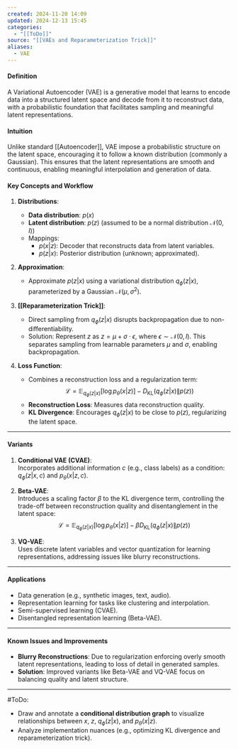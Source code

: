 ```yaml
---
created: 2024-11-20 14:09
updated: 2024-12-13 15:45
categories:
  - "[[ToDo]]"
source: "[[VAEs and Reparameterization Trick]]"
aliases:
  - VAE
---
```

#### **Definition**  
A Variational Autoencoder (VAE) is a generative model that learns to encode data into a structured latent space and decode from it to reconstruct data, with a probabilistic foundation that facilitates sampling and meaningful latent representations.  

#### **Intuition**  
Unlike standard [[Autoencoder]], VAE impose a probabilistic structure on the latent space, encouraging it to follow a known distribution (commonly a Gaussian). This ensures that the latent representations are smooth and continuous, enabling meaningful interpolation and generation of data.  

#### **Key Concepts and Workflow**  
1. **Distributions**:  
   - **Data distribution**: $p(x)$  
   - **Latent distribution**: $p(z)$ (assumed to be a normal distribution $\mathcal{N}(0, I)$)  
   - Mappings:  
     - $p(x|z)$: Decoder that reconstructs data from latent variables.  
     - $p(z|x)$: Posterior distribution (unknown; approximated).  

2. **Approximation**:  
   - Approximate $p(z|x)$ using a variational distribution $q_\phi(z|x)$, parameterized by a Gaussian $\mathcal{N}(\mu, \sigma^2)$.  

3. **[[Reparameterization Trick]]**:  
   - Direct sampling from $q_\phi(z|x)$ disrupts backpropagation due to non-differentiability.  
   - Solution: Represent $z$ as $z = \mu + \sigma \cdot \epsilon$, where $\epsilon \sim \mathcal{N}(0, I)$. This separates sampling from learnable parameters $\mu$ and $\sigma$, enabling backpropagation.  

4. **Loss Function**:  
   - Combines a reconstruction loss and a regularization term:  
   $$ 
   \mathcal{L} = \mathbb{E}_{q_\phi(z|x)}[\log p_\theta(x|z)] - D_{\text{KL}}(q_\phi(z|x) \| p(z)) 
   $$  
   - **Reconstruction Loss**: Measures data reconstruction quality.  
   - **KL Divergence**: Encourages $q_\phi(z|x)$ to be close to $p(z)$, regularizing the latent space.  

---

#### **Variants**  
1. **Conditional VAE (CVAE)**:  
   Incorporates additional information $c$ (e.g., class labels) as a condition: $q_\phi(z|x, c)$ and $p_\theta(x|z, c)$.  

2. **Beta-VAE**:  
   Introduces a scaling factor $\beta$ to the KL divergence term, controlling the trade-off between reconstruction quality and disentanglement in the latent space:  
   $$ 
   \mathcal{L} = \mathbb{E}_{q_\phi(z|x)}[\log p_\theta(x|z)] - \beta D_{\text{KL}}(q_\phi(z|x) \| p(z)) 
   $$  

3. **VQ-VAE**:  
   Uses discrete latent variables and vector quantization for learning representations, addressing issues like blurry reconstructions.  

---

#### **Applications**  
- Data generation (e.g., synthetic images, text, audio).  
- Representation learning for tasks like clustering and interpolation.  
- Semi-supervised learning (CVAE).  
- Disentangled representation learning (Beta-VAE).  

---

#### **Known Issues and Improvements**  
- **Blurry Reconstructions**: Due to regularization enforcing overly smooth latent representations, leading to loss of detail in generated samples.  
- **Solution**: Improved variants like Beta-VAE and VQ-VAE focus on balancing quality and latent structure.  

---

#ToDo:
- Draw and annotate a **conditional distribution graph** to visualize relationships between $x$, $z$, $q_\phi(z|x)$, and $p_\theta(x|z)$.  
- Analyze implementation nuances (e.g., optimizing KL divergence and reparameterization trick).  